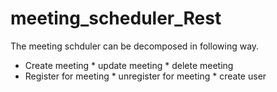 # meeting_scheduler_Rest

The meeting schduler can be decomposed in following way.

   * Create meeting   * update meeting * delete meeting
   * Register for meeting * unregister for meeting * create user